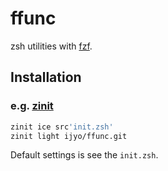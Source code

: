 # ffunc

zsh utilities with [fzf](https://github.com/junegunn/fzf).

## Installation

### e.g. [zinit](https://github.com/zdharma/zinit)

```zsh
zinit ice src'init.zsh'
zinit light ijyo/ffunc.git
```

Default settings is see the `init.zsh`.
